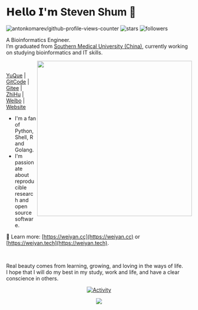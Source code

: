 <!--
**shenweiyan/shenweiyan** is a ✨ _special_ ✨ repository because its `README.md` (this file) appears on your GitHub profile.

Here are some ideas to get you started:

- 🔭 I’m currently working on ...
- 🌱 I’m currently learning ...
- 👯 I’m looking to collaborate on ...
- 🤔 I’m looking for help with ...
- 💬 Ask me about ...
- 📫 How to reach me: ...
- 😄 Pronouns: ...
- ⚡ Fun fact: ...
-->
<!--img align="left" src="img.jpg" width="400"-->
<!--img src="https://github-readme-stats.vercel.app/api?username=shenweiyan&show_icons=true" width="500"-->
<!--img src="https://github-readme-stats.vercel.app/api/top-langs/?username=shenweiyan&hide=html,jupyter%20notebook,javascript&layout=default&langs_count=10&card_width=500" width="500"-->

<!--:wave: Welcome! I'm a fan of Python, R and Golang. 
 
:school: I’m graduated from [Southern Medical University (China)](https://www.smu.edu.cn/), currently working on studying bioinformatics and IT skills.
 
:writing_hand: Ask me anything [here](https://github.com/shenweiyan/shenweiyan/issues) or by email [shenhub@foxmail.com](https://mail.qq.com/cgi-bin/qm_share?t=qm_mailme&email=shenhub@foxmail.com).
 
:point_right: If you use Chinese, you can also follow me as follow:
 
[![yuque](https://img.shields.io/badge/语雀-史提芬先森-blueviolet)](https://www.yuque.com/shenweiyan) [![wechat](https://img.shields.io/badge/公众号-BioIT爱好者-important)](https://apps-db.oss-cn-shenzhen.aliyuncs.com/bioitee/bioitee.png) [![zhihu](https://img.shields.io/badge/知乎-史提芬先森-blue)](https://www.zhihu.com/people/shenweiyan) [![bioitee](https://img.shields.io/badge/导航-WebStack--Hugo-green)](https://www.bioitee.com/) [![github](https://img.shields.io/badge/GitHub-shenweiyan-red)](https://github.com/shenweiyan) [![blog](https://img.shields.io/badge/博客-ICS--Hugo--Theme-blueviolet)](https://shen.bioitee.com/) [![weibo](https://img.shields.io/badge/微博-史提芬先森-green)](https://weibo.com/u/6020143196)
-->

# 𝗛𝗲𝗹𝗹𝗼 𝗜'𝗺 Steven Shum 👋

![antonkomarev/github-profile-views-counter](https://komarev.com/ghpvc/?username=shenweiyan&style=flat&color=brightgreen&label=Profile+Views)  ![stars](https://img.shields.io/github/stars/shenweiyan?style=social) ![followers](https://img.shields.io/github/followers/shenweiyan?style=flat&color=blue&label=Followers) 


A Bioinformatics Engineer.<br/>
I’m graduated from [Southern Medical University (China)](https://www.smu.edu.cn/), currently working on studying bioinformatics and IT skills.

<a href="https://gitstar-ranking.com/shenweiyan">
<img src="https://github-readme-stats.vercel.app/api?username=shenweiyan&count_private=true&show_icons=true&bg_color=fff&title_color=00557f&text_color=81736d&hide_border=true&icon_color=216e39)" align="right" width=420 />
</a>

<br/>

[YuQue](https://www.yuque.com/shenweiyan) | [GitCode](https://gitcode.com/shenweiyan) | [Gitee](https://gitee.com/shenweiyan) | [ZhiHu](https://www.zhihu.com/people/shenweiyan) | [Weibo](https://weibo.com/u/6020143196) | [Website](https://weiyan.cc/)

<!--
- :microscope: I'm a fan of Python, Shell, R and Golang. 
- :telescope: I'm passionate about reproducible research and open source software.

🌻 I'm a fan of Python, Shell, R and Golang. <br/>
🌼 I'm passionate about reproducible research and open source software.
-->
- I'm a fan of Python, Shell, R and Golang. <br/>
- I'm passionate about reproducible research and open source software.

🌼 Learn more: [https://weiyan.cc](https://weiyan.cc) or [https://weiyan.tech](https://weiyan.tech).

<br/>

Real beauty comes from learning, growing, and loving in the ways of life.<br/>
I hope that I will do my best in my study, work and life, and have a clear conscience in others. 

<p align="center">
  <a href="https://blog.liushen.fun">
    <img src="https://github-readme-activity-graph.vercel.app/graph?username=shenweiyan&theme=github-compact&custom_title=Activity&radius=30&height=250" alt="Activity">
  </a>
</p>
<p align="center">
  <a href="https://blog.qyliu.top">
    <img src="https://github-profile-trophy.vercel.app/?username=shenweiyan&theme=gruvbox&row=1&column=7&no-frame=true&no-bg=true" />
  </a>
</p>
